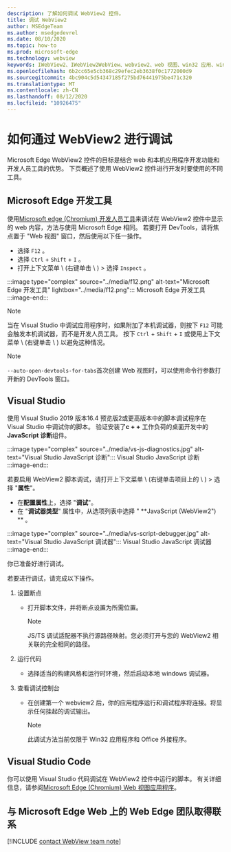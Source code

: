 ```yaml
---
description: 了解如何调试 WebView2 控件。
title: 调试 WebView2
author: MSEdgeTeam
ms.author: msedgedevrel
ms.date: 08/10/2020
ms.topic: how-to
ms.prod: microsoft-edge
ms.technology: webview
keywords: IWebView2、IWebView2WebView、webview2、web 视图、win32 应用、win32、edge、ICoreWebView2、ICoreWebView2Host、浏览器控件、边缘 html
ms.openlocfilehash: 6b2cc65e5cb368c29efec2eb3638f0c1772000d9
ms.sourcegitcommit: 4bc904c5d54347185f275bd76441975be471c320
ms.translationtype: MT
ms.contentlocale: zh-CN
ms.lasthandoff: 08/12/2020
ms.locfileid: "10926475"
---
```

# 如何通过 WebView2 进行调试  

Microsoft Edge WebView2 控件的目标是结合 web 和本机应用程序开发功能和开发人员工具的优势。  下页概述了使用 WebView2 控件进行开发时要使用的不同工具。  

## Microsoft Edge 开发工具  

使用[Microsoft edge (Chromium) 开发人员工具][DevtoolsGuideChromiumMain]来调试在 WebView2 控件中显示的 web 内容，方法与使用 Microsoft Edge 相同。  若要打开 DevTools，请将焦点置于 "Web 视图" 窗口，然后使用以下任一操作。  
*   选择 `F12` 。  
*   选择 `Ctrl` + `Shift` + `I` 。  
*   打开上下文菜单 \ (右键单击 \ ) > 选择 `Inspect` 。  

:::image type="complex" source="../media/f12.png" alt-text="Microsoft Edge 开发工具" lightbox="../media/f12.png":::
   Microsoft Edge 开发工具  
:::image-end:::  

> [!NOTE]
> 当在 Visual Studio 中调试应用程序时，如果附加了本机调试器，则按下 `F12` 可能会触发本机调试器，而不是开发人员工具。  按下 `Ctrl` + `Shift` + `I` 或使用上下文菜单 \ (右键单击 \ ) 以避免这种情况。  

> [!NOTE]
> `--auto-open-devtools-for-tabs`首次创建 Web 视图时，可以使用命令行参数打开新的 DevTools 窗口。  <!--See `CreateCoreWebView2Controller` documentation for how to provide additional command-line arguments to the browser process.  See `LoaderOverride` registry key to examine different builds of WebView2 without modifying your application in the `CreateCoreWebView2Controller` documentation.  -->  

## Visual Studio  

使用 Visual Studio 2019 版本16.4 预览版2或更高版本中的脚本调试程序在 Visual Studio 中调试你的脚本。  验证安装了**c + +** 工作负荷的桌面开发中的**JavaScript 诊断**组件。  

:::image type="complex" source="../media/vs-js-diagnostics.jpg" alt-text="Visual Studio JavaScript 诊断":::
   Visual Studio JavaScript 诊断  
:::image-end:::  

<!--todo: Please update the image to use a red rectangle to outline the portion of the screen to highlight  -->  

若要启用 WebView2 脚本调试，请打开上下文菜单 \ (右键单击项目上的 \ ) > 选择 "**属性**"。  

*   在**配置属性**上，选择 "**调试**"。  
*   在 "**调试器类型**" 属性中，从选项列表中选择 " **JavaScript (WebView2") ** 。 

:::image type="complex" source="../media/vs-script-debugger.jpg" alt-text="Visual Studio JavaScript 调试器":::
   Visual Studio JavaScript 调试器  
:::image-end:::  

<!--todo: Please update the image to use a red rectangle to outline the portion of the screen to highlight  -->  

你已准备好进行调试。  

若要进行调试，请完成以下操作。  

1.  设置断点  
    *   打开脚本文件，并将断点设置为所需位置。  
        
        > [!NOTE]
        > JS/TS 调试适配器不执行源路径映射。您必须打开与您的 WebView2 相关联的完全相同的路径。  
        
1.  运行代码  
    *   选择适当的构建风格和运行时环境，然后启动本地 windows 调试器。  
1.  查看调试控制台  
    *   在创建第一个 webview2 后，你的应用程序运行和调试程序将连接。将显示任何挂起的调试输出。  
        
        > [!NOTE]
        > 此调试方法当前仅限于 Win32 应用程序和 Office 外接程序。  
        
## Visual Studio Code  

你可以使用 Visual Studio 代码调试在 WebView2 控件中运行的脚本。  有关详细信息，请参阅[Microsoft Edge (Chromium) Web 视图应用程序][GithubMicrosoftVscodeEdgeDebug2ReadmeChromiumWebviewApplications]。  

<!--todo:  add See also heading  -->  

## 与 Microsoft Edge Web 上的 Web Edge 团队取得联系  

[!INCLUDE [contact WebView team note](../includes/contact-webview-team-note.md)]  

<!--## Debugging  

Open DevTools with the normal shortcuts: `F12` or `Ctrl+Shift+I`. You can use the `--auto-open-devtools-for-tabs` command argument switch to have the DevTools window open immediately when first creating a WebView. See CreateCoreWebView2Controller documentation for how to provide additional command line arguments to the browser process. Check out the LoaderOverride registry key for trying out different builds of WebView2 without modifying your application in the CreateCoreWebView2Controller documentation.  -->  

<!-- links -->  

[DevtoolsGuideChromiumMain]: ../../devtools-guide-chromium.md "Microsoft Edge (Chromium) 开发人员工具"  

[GithubMicrosoftedgeWebviewfeedbackMain]: https://github.com/MicrosoftEdge/WebViewFeedback "Web 视图反馈-MicrosoftEdge/WebViewFeedback |GitHub"  

[GithubMicrosoftVscodeEdgeDebug2ReadmeChromiumWebviewApplications]: https://github.com/microsoft/vscode-edge-debug2/blob/master/README.md#microsoft-edge-chromium-webview-applications "Microsoft Edge (Chromium) Web 视图应用程序-VS 代码-Microsoft Edge 的调试器-microsoft/vscode-debug2 |GitHub"  
